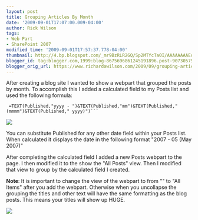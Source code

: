 ```yaml
---
layout: post
title: Grouping Articles By Month
date: '2009-09-01T17:07:00.009-04:00'
author: Rick Wilson
tags:
- Web Part
- SharePoint 2007
modified_time: '2009-09-01T17:57:37.778-04:00'
thumbnail: http://4.bp.blogspot.com/_mr9BzRLR2GQ/Sp2MTYcTa0I/AAAAAAAAEdc/HN87RgqsS04/s72-c/groupbymonthcalcfield.jpg
blogger_id: tag:blogger.com,1999:blog-8675696861245191896.post-9073057570953765332
blogger_orig_url: https://www.richardawilson.com/2009/09/grouping-articles-by-month.html
---
```


After creating a blog site I wanted to show a webpart that grouped the posts by month. To accomplish this I added a calculated field to my Posts list and used the following formula:

     =TEXT(Published,"yyyy - ")&TEXT(Published,"mm")&TEXT(Published," (mmmm")&TEXT(Published," yyyy)")```

[![](http://4.bp.blogspot.com/_mr9BzRLR2GQ/Sp2MTYcTa0I/AAAAAAAAEdc/HN87RgqsS04/s400/groupbymonthcalcfield.jpg)](http://4.bp.blogspot.com/_mr9BzRLR2GQ/Sp2MTYcTa0I/AAAAAAAAEdc/HN87RgqsS04/s1600-h/groupbymonthcalcfield.jpg)
  

  
  
  
  
  
  
    
  

  
  
  
  
  
  
  
  
  
  
  

You can substitute Published for any other date field within your Posts list. When calculated it displays the date in the following format "2007 - 05 (May 2007)" 

After completing the calculated field I added a new Posts webpart to the page. I then modified it to the show the "All Posts" view. Then I modified that view to group by the calculated field I created. 

**Note**: It is important to change the view of the webpart to from "" to "All Items" after you add the webpart. Otherwise when you uncollapse the grouping the titles and other text will have the same formatting as the blog posts. This means your titles will show up HUGE.

[![](http://1.bp.blogspot.com/_mr9BzRLR2GQ/Sp2MnN5xwVI/AAAAAAAAEdk/xKeXBbUpIv4/s400/groupbymonth.jpg)](http://1.bp.blogspot.com/_mr9BzRLR2GQ/Sp2MnN5xwVI/AAAAAAAAEdk/xKeXBbUpIv4/s1600-h/groupbymonth.jpg)

